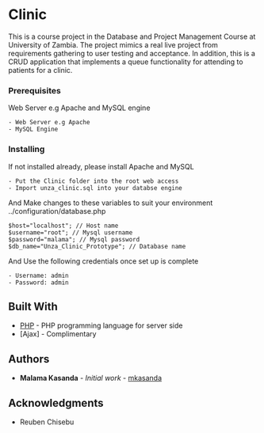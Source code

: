 # Clinic

This is a course project in the Database and Project Management Course at University of Zambia. The project mimics a real live project from requirements gathering to user testing and acceptance. In addition, this is a CRUD application that implements a queue functionality for attending to patients for a clinic.


### Prerequisites

Web Server e.g Apache and MySQL engine

```
- Web Server e.g Apache
- MySQL Engine
```

### Installing

If not installed already, please install Apache and MySQL

```
- Put the Clinic folder into the root web access
- Import unza_clinic.sql into your databse engine
```

And Make changes to these variables to suit your environment ../configuration/database.php

```
$host="localhost"; // Host name
$username="root"; // Mysql username
$password="malama"; // Mysql password
$db_name="Unza_Clinic_Prototype"; // Database name
```

And Use the following credentials once set up is complete

```
- Username: admin
- Password: admin
```


## Built With

* [PHP](http://php.net/) - PHP programming language for server side
* [Ajax] - Complimentary


## Authors

* **Malama Kasanda** - *Initial work* - [mkasanda](https://github.com/mkasanda/Clinic)


## Acknowledgments

* Reuben Chisebu

